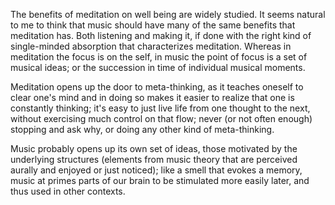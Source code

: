 <!--
.. title: Music as meditation
.. slug: music-as-meditation
.. date: 2019-08-03 16:26:06 UTC+02:00
.. tags: 
.. category: 
.. link: 
.. description: 
.. type: text
.. status:
-->

The benefits of meditation on well being are widely studied. It seems natural to me to think that music should have many of the same benefits that meditation has. Both listening and making it, if done with the right kind of single-minded absorption that characterizes meditation. Whereas in meditation the focus is on the self, in music the point of focus is a set of musical ideas; or the succession in time of individual musical moments.

Meditation opens up the door to meta-thinking, as it teaches oneself to clear one's mind and in doing so makes it easier to realize that one is constantly thinking; it's easy to just live life from one thought to the next, without exercising much control on that flow; never (or not often enough) stopping and ask why, or doing any other kind of meta-thinking.

Music probably opens up its own set of ideas, those motivated by the underlying structures (elements from music theory that are perceived aurally and enjoyed or just noticed); like a smell that evokes a memory, music at primes parts of our brain to be stimulated more easily later, and thus used in other contexts.
